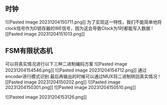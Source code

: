 ## 时钟
![[Pasted image 20231204150711.png]]
为了实现这一特性，我们不能简单地将clock信号作为D锁存器的WE信号，因为这会导致Clock为1时都能写入数据
![[Pasted image 20231204151013.png]]
## FSM有限状态机
可以将真实情况进行以下三种二进制编码方案
![[Pasted image 20231204154546.png]]
![[Pasted image 20231204154712.png]]
通过encoder进行模式识别
最后再输出的时候可以通过MUX将二进制转回真实情况
![[Pasted image 20231204150202.png]]
![[Pasted image 20231204150301.png]]
![[Pasted image 20231204150510.png]]

![[Pasted image 20231204153126.png]]